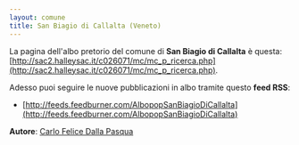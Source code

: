 ```yaml
---
layout: comune
title: San Biagio di Callalta (Veneto)
---
```


La pagina dell'albo pretorio del comune di **San Biagio di Callalta** è questa: [http://sac2.halleysac.it/c026071/mc/mc_p_ricerca.php](http://sac2.halleysac.it/c026071/mc/mc_p_ricerca.php).

Adesso puoi seguire le nuove pubblicazioni in albo tramite questo **feed RSS**:

- [http://feeds.feedburner.com/AlbopopSanBiagioDiCallalta](http://feeds.feedburner.com/AlbopopSanBiagioDiCallalta)

**Autore**: [Carlo Felice Dalla Pasqua](https://twitter.com/carlofelice)
